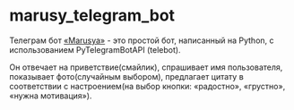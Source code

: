 # marusy_telegram_bot

Телеграм бот [«Marusya»](https://t.me/t.me/Marusya777Bot) - это простой бот, написанный на Python,
с использованием PyTelegramBotAPI (telebot).

Он отвечает на приветствие(смайлик), спрашивает имя пользователя, показывает фото(случайным выбором),
предлагает цитату в соответствии с настроением(на выбор кнопки: «радостно», «грустно», 
«нужна мотивация»).



